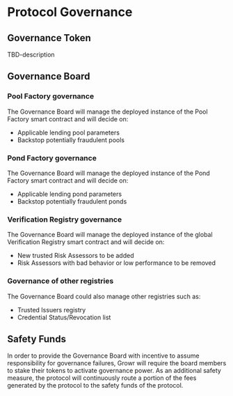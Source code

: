 # Protocol Governance
## Governance Token
TBD-description
## Governance Board
### Pool Factory governance
The Governance Board will manage the deployed instance of the Pool Factory smart contract and will decide on:
- Applicable lending pool parameters
- Backstop potentially fraudulent pools

### Pond Factory governance
The Governance Board will manage the deployed instance of the Pond Factory smart contract and will decide on:
- Applicable lending pond parameters
- Backstop potentially fraudulent ponds

### Verification Registry governance
The Governance Board will manage the deployed instance of the global Verification Registry smart contract and will decide on:
- New trusted Risk Assessors to be added
- Risk Assessors with bad behavior or low performance to be removed

### Governance of other registries
The Governance Board could also manage other registries such as:
- Trusted Issuers registry
- Credential Status/Revocation list

## Safety Funds
In order to provide the Governance Board with incentive to assume responsibility for governance failures, Growr will require the board members to stake their tokens to activate governance power. As an additional safety measure, the protocol will continuously route a portion of the fees generated by the protocol to the safety funds of the protocol.
